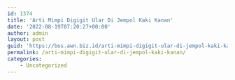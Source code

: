 ```yaml
---
id: 1374
title: 'Arti Mimpi Digigit Ular Di Jempol Kaki Kanan'
date: '2022-08-19T07:20:27+00:00'
author: admin
layout: post
guid: 'https://bos.awn.biz.id/arti-mimpi-digigit-ular-di-jempol-kaki-kanan/'
permalink: /arti-mimpi-digigit-ular-di-jempol-kaki-kanan/
categories:
    - Uncategorized
---
```


